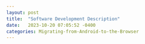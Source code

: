 ```yaml
---
layout: post
title:  "Software Development Description"
date:   2023-10-20 07:05:52 -0400
categories: Migrating-from-Android-to-the-Browser
---
```

<html>

<head>
    <meta content="text/html; charset=UTF-8" http-equiv="content-type">
    <style type="text/css">
        ol.lst-kix_ghkb56u1vlau-4 {
            list-style-type: none
        }

        ol.lst-kix_ghkb56u1vlau-5 {
            list-style-type: none
        }

        ol.lst-kix_ghkb56u1vlau-6 {
            list-style-type: none
        }

        ol.lst-kix_ghkb56u1vlau-7 {
            list-style-type: none
        }

        ol.lst-kix_ghkb56u1vlau-0 {
            list-style-type: none
        }

        ol.lst-kix_ghkb56u1vlau-0.start {
            counter-reset: lst-ctn-kix_ghkb56u1vlau-0 0
        }

        ol.lst-kix_8do6de2q8u72-2.start {
            counter-reset: lst-ctn-kix_8do6de2q8u72-2 0
        }

        ol.lst-kix_ghkb56u1vlau-1 {
            list-style-type: none
        }

        ol.lst-kix_ghkb56u1vlau-2 {
            list-style-type: none
        }

        ol.lst-kix_ghkb56u1vlau-3 {
            list-style-type: none
        }

        ol.lst-kix_rgc1p9b91zda-1.start {
            counter-reset: lst-ctn-kix_rgc1p9b91zda-1 0
        }

        ol.lst-kix_c4hrvbq9y393-5.start {
            counter-reset: lst-ctn-kix_c4hrvbq9y393-5 0
        }

        ol.lst-kix_vpykgtnd3xx3-8.start {
            counter-reset: lst-ctn-kix_vpykgtnd3xx3-8 0
        }

        .lst-kix_ghkb56u1vlau-7>li {
            counter-increment: lst-ctn-kix_ghkb56u1vlau-7
        }

        .lst-kix_416vc7fm1uyn-3>li {
            counter-increment: lst-ctn-kix_416vc7fm1uyn-3
        }

        ol.lst-kix_rgc1p9b91zda-7.start {
            counter-reset: lst-ctn-kix_rgc1p9b91zda-7 0
        }

        .lst-kix_rgc1p9b91zda-3>li {
            counter-increment: lst-ctn-kix_rgc1p9b91zda-3
        }

        ol.lst-kix_416vc7fm1uyn-7.start {
            counter-reset: lst-ctn-kix_416vc7fm1uyn-7 0
        }

        ol.lst-kix_8do6de2q8u72-6 {
            list-style-type: none
        }

        ol.lst-kix_8do6de2q8u72-7 {
            list-style-type: none
        }

        ol.lst-kix_8do6de2q8u72-4 {
            list-style-type: none
        }

        ol.lst-kix_8do6de2q8u72-5 {
            list-style-type: none
        }

        ol.lst-kix_8do6de2q8u72-8 {
            list-style-type: none
        }

        .lst-kix_c4hrvbq9y393-8>li {
            counter-increment: lst-ctn-kix_c4hrvbq9y393-8
        }

        ol.lst-kix_8do6de2q8u72-2 {
            list-style-type: none
        }

        ol.lst-kix_8do6de2q8u72-3 {
            list-style-type: none
        }

        ol.lst-kix_8do6de2q8u72-0 {
            list-style-type: none
        }

        ol.lst-kix_8do6de2q8u72-1 {
            list-style-type: none
        }

        ol.lst-kix_ghkb56u1vlau-6.start {
            counter-reset: lst-ctn-kix_ghkb56u1vlau-6 0
        }

        ol.lst-kix_416vc7fm1uyn-8.start {
            counter-reset: lst-ctn-kix_416vc7fm1uyn-8 0
        }

        ol.lst-kix_8do6de2q8u72-7.start {
            counter-reset: lst-ctn-kix_8do6de2q8u72-7 0
        }

        .lst-kix_vpykgtnd3xx3-7>li {
            counter-increment: lst-ctn-kix_vpykgtnd3xx3-7
        }

        .lst-kix_416vc7fm1uyn-7>li {
            counter-increment: lst-ctn-kix_416vc7fm1uyn-7
        }

        .lst-kix_c4hrvbq9y393-7>li:before {
            content: "" counter(lst-ctn-kix_c4hrvbq9y393-7, lower-latin) ". "
        }

        .lst-kix_416vc7fm1uyn-1>li {
            counter-increment: lst-ctn-kix_416vc7fm1uyn-1
        }

        .lst-kix_c4hrvbq9y393-8>li:before {
            content: "" counter(lst-ctn-kix_c4hrvbq9y393-8, lower-roman) ". "
        }

        .lst-kix_c4hrvbq9y393-3>li:before {
            content: "" counter(lst-ctn-kix_c4hrvbq9y393-3, decimal) ". "
        }

        .lst-kix_c4hrvbq9y393-1>li:before {
            content: "" counter(lst-ctn-kix_c4hrvbq9y393-1, lower-latin) ". "
        }

        .lst-kix_c4hrvbq9y393-5>li:before {
            content: "" counter(lst-ctn-kix_c4hrvbq9y393-5, lower-roman) ". "
        }

        .lst-kix_c4hrvbq9y393-2>li:before {
            content: "" counter(lst-ctn-kix_c4hrvbq9y393-2, lower-roman) ". "
        }

        .lst-kix_c4hrvbq9y393-6>li:before {
            content: "" counter(lst-ctn-kix_c4hrvbq9y393-6, decimal) ". "
        }

        .lst-kix_8do6de2q8u72-3>li {
            counter-increment: lst-ctn-kix_8do6de2q8u72-3
        }

        ol.lst-kix_rgc1p9b91zda-2.start {
            counter-reset: lst-ctn-kix_rgc1p9b91zda-2 0
        }

        .lst-kix_c4hrvbq9y393-3>li {
            counter-increment: lst-ctn-kix_c4hrvbq9y393-3
        }

        .lst-kix_c4hrvbq9y393-4>li:before {
            content: "" counter(lst-ctn-kix_c4hrvbq9y393-4, lower-latin) ". "
        }

        ol.lst-kix_416vc7fm1uyn-2.start {
            counter-reset: lst-ctn-kix_416vc7fm1uyn-2 0
        }

        ol.lst-kix_ghkb56u1vlau-1.start {
            counter-reset: lst-ctn-kix_ghkb56u1vlau-1 0
        }

        ol.lst-kix_c4hrvbq9y393-4.start {
            counter-reset: lst-ctn-kix_c4hrvbq9y393-4 0
        }

        .lst-kix_ghkb56u1vlau-5>li {
            counter-increment: lst-ctn-kix_ghkb56u1vlau-5
        }

        .lst-kix_c4hrvbq9y393-0>li:before {
            content: "" counter(lst-ctn-kix_c4hrvbq9y393-0, decimal) ". "
        }

        ol.lst-kix_rgc1p9b91zda-8.start {
            counter-reset: lst-ctn-kix_rgc1p9b91zda-8 0
        }

        .lst-kix_rgc1p9b91zda-5>li {
            counter-increment: lst-ctn-kix_rgc1p9b91zda-5
        }

        ol.lst-kix_ghkb56u1vlau-8 {
            list-style-type: none
        }

        .lst-kix_vpykgtnd3xx3-2>li:before {
            content: "" counter(lst-ctn-kix_vpykgtnd3xx3-2, lower-roman) ". "
        }

        .lst-kix_vpykgtnd3xx3-4>li:before {
            content: "" counter(lst-ctn-kix_vpykgtnd3xx3-4, lower-latin) ". "
        }

        .lst-kix_vpykgtnd3xx3-4>li {
            counter-increment: lst-ctn-kix_vpykgtnd3xx3-4
        }

        .lst-kix_vpykgtnd3xx3-8>li:before {
            content: "" counter(lst-ctn-kix_vpykgtnd3xx3-8, lower-roman) ". "
        }

        .lst-kix_vpykgtnd3xx3-3>li {
            counter-increment: lst-ctn-kix_vpykgtnd3xx3-3
        }

        .lst-kix_vpykgtnd3xx3-6>li:before {
            content: "" counter(lst-ctn-kix_vpykgtnd3xx3-6, decimal) ". "
        }

        .lst-kix_c4hrvbq9y393-6>li {
            counter-increment: lst-ctn-kix_c4hrvbq9y393-6
        }

        ol.lst-kix_rgc1p9b91zda-0.start {
            counter-reset: lst-ctn-kix_rgc1p9b91zda-0 3
        }

        .lst-kix_416vc7fm1uyn-6>li:before {
            content: "" counter(lst-ctn-kix_416vc7fm1uyn-6, decimal) ". "
        }

        .lst-kix_8do6de2q8u72-7>li:before {
            content: "" counter(lst-ctn-kix_8do6de2q8u72-7, lower-latin) ". "
        }

        ol.lst-kix_rgc1p9b91zda-8 {
            list-style-type: none
        }

        ol.lst-kix_rgc1p9b91zda-7 {
            list-style-type: none
        }

        ol.lst-kix_rgc1p9b91zda-6 {
            list-style-type: none
        }

        .lst-kix_416vc7fm1uyn-4>li:before {
            content: "" counter(lst-ctn-kix_416vc7fm1uyn-4, lower-latin) ". "
        }

        .lst-kix_416vc7fm1uyn-8>li:before {
            content: "" counter(lst-ctn-kix_416vc7fm1uyn-8, lower-roman) ". "
        }

        ol.lst-kix_rgc1p9b91zda-1 {
            list-style-type: none
        }

        ol.lst-kix_c4hrvbq9y393-6.start {
            counter-reset: lst-ctn-kix_c4hrvbq9y393-6 0
        }

        ol.lst-kix_rgc1p9b91zda-0 {
            list-style-type: none
        }

        ol.lst-kix_vpykgtnd3xx3-7.start {
            counter-reset: lst-ctn-kix_vpykgtnd3xx3-7 0
        }

        ol.lst-kix_rgc1p9b91zda-5 {
            list-style-type: none
        }

        ol.lst-kix_rgc1p9b91zda-4 {
            list-style-type: none
        }

        ol.lst-kix_rgc1p9b91zda-3 {
            list-style-type: none
        }

        ol.lst-kix_rgc1p9b91zda-2 {
            list-style-type: none
        }

        .lst-kix_8do6de2q8u72-5>li {
            counter-increment: lst-ctn-kix_8do6de2q8u72-5
        }

        .lst-kix_vpykgtnd3xx3-2>li {
            counter-increment: lst-ctn-kix_vpykgtnd3xx3-2
        }

        .lst-kix_ghkb56u1vlau-3>li {
            counter-increment: lst-ctn-kix_ghkb56u1vlau-3
        }

        ol.lst-kix_416vc7fm1uyn-1.start {
            counter-reset: lst-ctn-kix_416vc7fm1uyn-1 0
        }

        ol.lst-kix_c4hrvbq9y393-3 {
            list-style-type: none
        }

        ol.lst-kix_c4hrvbq9y393-2 {
            list-style-type: none
        }

        ol.lst-kix_c4hrvbq9y393-1 {
            list-style-type: none
        }

        ol.lst-kix_c4hrvbq9y393-0 {
            list-style-type: none
        }

        .lst-kix_c4hrvbq9y393-7>li {
            counter-increment: lst-ctn-kix_c4hrvbq9y393-7
        }

        .lst-kix_416vc7fm1uyn-0>li:before {
            content: "" counter(lst-ctn-kix_416vc7fm1uyn-0, decimal) ". "
        }

        .lst-kix_ghkb56u1vlau-4>li {
            counter-increment: lst-ctn-kix_ghkb56u1vlau-4
        }

        .lst-kix_ghkb56u1vlau-7>li:before {
            content: "" counter(lst-ctn-kix_ghkb56u1vlau-7, lower-latin) ". "
        }

        .lst-kix_416vc7fm1uyn-2>li:before {
            content: "" counter(lst-ctn-kix_416vc7fm1uyn-2, lower-roman) ". "
        }

        ol.lst-kix_vpykgtnd3xx3-8 {
            list-style-type: none
        }

        ol.lst-kix_8do6de2q8u72-8.start {
            counter-reset: lst-ctn-kix_8do6de2q8u72-8 0
        }

        ol.lst-kix_416vc7fm1uyn-0.start {
            counter-reset: lst-ctn-kix_416vc7fm1uyn-0 1
        }

        .lst-kix_c4hrvbq9y393-1>li {
            counter-increment: lst-ctn-kix_c4hrvbq9y393-1
        }

        ol.lst-kix_c4hrvbq9y393-7.start {
            counter-reset: lst-ctn-kix_c4hrvbq9y393-7 0
        }

        ol.lst-kix_vpykgtnd3xx3-2 {
            list-style-type: none
        }

        .lst-kix_416vc7fm1uyn-2>li {
            counter-increment: lst-ctn-kix_416vc7fm1uyn-2
        }

        ol.lst-kix_c4hrvbq9y393-7 {
            list-style-type: none
        }

        ol.lst-kix_vpykgtnd3xx3-3 {
            list-style-type: none
        }

        ol.lst-kix_c4hrvbq9y393-6 {
            list-style-type: none
        }

        ol.lst-kix_vpykgtnd3xx3-0 {
            list-style-type: none
        }

        ol.lst-kix_c4hrvbq9y393-5 {
            list-style-type: none
        }

        ol.lst-kix_vpykgtnd3xx3-1 {
            list-style-type: none
        }

        .lst-kix_416vc7fm1uyn-8>li {
            counter-increment: lst-ctn-kix_416vc7fm1uyn-8
        }

        .lst-kix_8do6de2q8u72-4>li {
            counter-increment: lst-ctn-kix_8do6de2q8u72-4
        }

        ol.lst-kix_c4hrvbq9y393-4 {
            list-style-type: none
        }

        ol.lst-kix_vpykgtnd3xx3-6 {
            list-style-type: none
        }

        ol.lst-kix_vpykgtnd3xx3-7 {
            list-style-type: none
        }

        ol.lst-kix_vpykgtnd3xx3-4 {
            list-style-type: none
        }

        ol.lst-kix_vpykgtnd3xx3-5 {
            list-style-type: none
        }

        ol.lst-kix_c4hrvbq9y393-8 {
            list-style-type: none
        }

        .lst-kix_416vc7fm1uyn-4>li {
            counter-increment: lst-ctn-kix_416vc7fm1uyn-4
        }

        ol.lst-kix_8do6de2q8u72-5.start {
            counter-reset: lst-ctn-kix_8do6de2q8u72-5 0
        }

        .lst-kix_rgc1p9b91zda-6>li:before {
            content: "" counter(lst-ctn-kix_rgc1p9b91zda-6, decimal) ". "
        }

        .lst-kix_8do6de2q8u72-0>li {
            counter-increment: lst-ctn-kix_8do6de2q8u72-0
        }

        .lst-kix_rgc1p9b91zda-4>li {
            counter-increment: lst-ctn-kix_rgc1p9b91zda-4
        }

        ol.lst-kix_c4hrvbq9y393-8.start {
            counter-reset: lst-ctn-kix_c4hrvbq9y393-8 0
        }

        .lst-kix_rgc1p9b91zda-5>li:before {
            content: "" counter(lst-ctn-kix_rgc1p9b91zda-5, lower-roman) ". "
        }

        ol.lst-kix_rgc1p9b91zda-4.start {
            counter-reset: lst-ctn-kix_rgc1p9b91zda-4 0
        }

        .lst-kix_rgc1p9b91zda-4>li:before {
            content: "" counter(lst-ctn-kix_rgc1p9b91zda-4, lower-latin) ". "
        }

        .lst-kix_c4hrvbq9y393-0>li {
            counter-increment: lst-ctn-kix_c4hrvbq9y393-0
        }

        .lst-kix_rgc1p9b91zda-1>li:before {
            content: "" counter(lst-ctn-kix_rgc1p9b91zda-1, lower-latin) ". "
        }

        .lst-kix_rgc1p9b91zda-3>li:before {
            content: "" counter(lst-ctn-kix_rgc1p9b91zda-3, decimal) ". "
        }

        ol.lst-kix_vpykgtnd3xx3-0.start {
            counter-reset: lst-ctn-kix_vpykgtnd3xx3-0 2
        }

        .lst-kix_rgc1p9b91zda-2>li:before {
            content: "" counter(lst-ctn-kix_rgc1p9b91zda-2, lower-roman) ". "
        }

        .lst-kix_ghkb56u1vlau-0>li:before {
            content: "" counter(lst-ctn-kix_ghkb56u1vlau-0, decimal) ". "
        }

        .lst-kix_ghkb56u1vlau-2>li:before {
            content: "" counter(lst-ctn-kix_ghkb56u1vlau-2, lower-roman) ". "
        }

        .lst-kix_ghkb56u1vlau-3>li:before {
            content: "" counter(lst-ctn-kix_ghkb56u1vlau-3, decimal) ". "
        }

        .lst-kix_8do6de2q8u72-2>li {
            counter-increment: lst-ctn-kix_8do6de2q8u72-2
        }

        .lst-kix_ghkb56u1vlau-4>li:before {
            content: "" counter(lst-ctn-kix_ghkb56u1vlau-4, lower-latin) ". "
        }

        .lst-kix_ghkb56u1vlau-6>li:before {
            content: "" counter(lst-ctn-kix_ghkb56u1vlau-6, decimal) ". "
        }

        ol.lst-kix_416vc7fm1uyn-4.start {
            counter-reset: lst-ctn-kix_416vc7fm1uyn-4 0
        }

        .lst-kix_rgc1p9b91zda-6>li {
            counter-increment: lst-ctn-kix_rgc1p9b91zda-6
        }

        .lst-kix_ghkb56u1vlau-5>li:before {
            content: "" counter(lst-ctn-kix_ghkb56u1vlau-5, lower-roman) ". "
        }

        .lst-kix_rgc1p9b91zda-7>li:before {
            content: "" counter(lst-ctn-kix_rgc1p9b91zda-7, lower-latin) ". "
        }

        ol.lst-kix_ghkb56u1vlau-3.start {
            counter-reset: lst-ctn-kix_ghkb56u1vlau-3 0
        }

        .lst-kix_rgc1p9b91zda-8>li:before {
            content: "" counter(lst-ctn-kix_rgc1p9b91zda-8, lower-roman) ". "
        }

        ol.lst-kix_c4hrvbq9y393-2.start {
            counter-reset: lst-ctn-kix_c4hrvbq9y393-2 0
        }

        .lst-kix_ghkb56u1vlau-6>li {
            counter-increment: lst-ctn-kix_ghkb56u1vlau-6
        }

        .lst-kix_vpykgtnd3xx3-8>li {
            counter-increment: lst-ctn-kix_vpykgtnd3xx3-8
        }

        .lst-kix_ghkb56u1vlau-1>li:before {
            content: "" counter(lst-ctn-kix_ghkb56u1vlau-1, lower-latin) ". "
        }

        .lst-kix_vpykgtnd3xx3-1>li {
            counter-increment: lst-ctn-kix_vpykgtnd3xx3-1
        }

        ol.lst-kix_416vc7fm1uyn-1 {
            list-style-type: none
        }

        ol.lst-kix_416vc7fm1uyn-0 {
            list-style-type: none
        }

        ol.lst-kix_8do6de2q8u72-0.start {
            counter-reset: lst-ctn-kix_8do6de2q8u72-0 5
        }

        ol.lst-kix_vpykgtnd3xx3-6.start {
            counter-reset: lst-ctn-kix_vpykgtnd3xx3-6 0
        }

        ol.lst-kix_416vc7fm1uyn-5 {
            list-style-type: none
        }

        ol.lst-kix_416vc7fm1uyn-4 {
            list-style-type: none
        }

        .lst-kix_c4hrvbq9y393-2>li {
            counter-increment: lst-ctn-kix_c4hrvbq9y393-2
        }

        ol.lst-kix_416vc7fm1uyn-3 {
            list-style-type: none
        }

        ol.lst-kix_416vc7fm1uyn-2 {
            list-style-type: none
        }

        .lst-kix_416vc7fm1uyn-6>li {
            counter-increment: lst-ctn-kix_416vc7fm1uyn-6
        }

        ol.lst-kix_416vc7fm1uyn-8 {
            list-style-type: none
        }

        ol.lst-kix_416vc7fm1uyn-7 {
            list-style-type: none
        }

        ol.lst-kix_416vc7fm1uyn-6 {
            list-style-type: none
        }

        ol.lst-kix_c4hrvbq9y393-3.start {
            counter-reset: lst-ctn-kix_c4hrvbq9y393-3 0
        }

        ol.lst-kix_ghkb56u1vlau-2.start {
            counter-reset: lst-ctn-kix_ghkb56u1vlau-2 0
        }

        .lst-kix_416vc7fm1uyn-0>li {
            counter-increment: lst-ctn-kix_416vc7fm1uyn-0
        }

        .lst-kix_8do6de2q8u72-5>li:before {
            content: "" counter(lst-ctn-kix_8do6de2q8u72-5, lower-roman) ". "
        }

        .lst-kix_8do6de2q8u72-6>li:before {
            content: "" counter(lst-ctn-kix_8do6de2q8u72-6, decimal) ". "
        }

        .lst-kix_ghkb56u1vlau-2>li {
            counter-increment: lst-ctn-kix_ghkb56u1vlau-2
        }

        ol.lst-kix_vpykgtnd3xx3-5.start {
            counter-reset: lst-ctn-kix_vpykgtnd3xx3-5 0
        }

        .lst-kix_ghkb56u1vlau-8>li {
            counter-increment: lst-ctn-kix_ghkb56u1vlau-8
        }

        .lst-kix_8do6de2q8u72-4>li:before {
            content: "" counter(lst-ctn-kix_8do6de2q8u72-4, lower-latin) ". "
        }

        ol.lst-kix_8do6de2q8u72-6.start {
            counter-reset: lst-ctn-kix_8do6de2q8u72-6 0
        }

        .lst-kix_8do6de2q8u72-3>li:before {
            content: "" counter(lst-ctn-kix_8do6de2q8u72-3, decimal) ". "
        }

        .lst-kix_8do6de2q8u72-1>li:before {
            content: "" counter(lst-ctn-kix_8do6de2q8u72-1, lower-latin) ". "
        }

        .lst-kix_8do6de2q8u72-2>li:before {
            content: "" counter(lst-ctn-kix_8do6de2q8u72-2, lower-roman) ". "
        }

        ol.lst-kix_ghkb56u1vlau-8.start {
            counter-reset: lst-ctn-kix_ghkb56u1vlau-8 0
        }

        .lst-kix_8do6de2q8u72-0>li:before {
            content: "" counter(lst-ctn-kix_8do6de2q8u72-0, decimal) ". "
        }

        .lst-kix_rgc1p9b91zda-8>li {
            counter-increment: lst-ctn-kix_rgc1p9b91zda-8
        }

        .lst-kix_rgc1p9b91zda-2>li {
            counter-increment: lst-ctn-kix_rgc1p9b91zda-2
        }

        .lst-kix_vpykgtnd3xx3-0>li:before {
            content: "" counter(lst-ctn-kix_vpykgtnd3xx3-0, decimal) ". "
        }

        .lst-kix_vpykgtnd3xx3-1>li:before {
            content: "" counter(lst-ctn-kix_vpykgtnd3xx3-1, lower-latin) ". "
        }

        ol.lst-kix_ghkb56u1vlau-7.start {
            counter-reset: lst-ctn-kix_ghkb56u1vlau-7 0
        }

        ol.lst-kix_416vc7fm1uyn-3.start {
            counter-reset: lst-ctn-kix_416vc7fm1uyn-3 0
        }

        .lst-kix_c4hrvbq9y393-5>li {
            counter-increment: lst-ctn-kix_c4hrvbq9y393-5
        }

        .lst-kix_vpykgtnd3xx3-3>li:before {
            content: "" counter(lst-ctn-kix_vpykgtnd3xx3-3, decimal) ". "
        }

        .lst-kix_vpykgtnd3xx3-5>li:before {
            content: "" counter(lst-ctn-kix_vpykgtnd3xx3-5, lower-roman) ". "
        }

        .lst-kix_ghkb56u1vlau-0>li {
            counter-increment: lst-ctn-kix_ghkb56u1vlau-0
        }

        .lst-kix_vpykgtnd3xx3-7>li:before {
            content: "" counter(lst-ctn-kix_vpykgtnd3xx3-7, lower-latin) ". "
        }

        .lst-kix_8do6de2q8u72-6>li {
            counter-increment: lst-ctn-kix_8do6de2q8u72-6
        }

        .lst-kix_rgc1p9b91zda-0>li {
            counter-increment: lst-ctn-kix_rgc1p9b91zda-0
        }

        .lst-kix_ghkb56u1vlau-1>li {
            counter-increment: lst-ctn-kix_ghkb56u1vlau-1
        }

        ol.lst-kix_8do6de2q8u72-1.start {
            counter-reset: lst-ctn-kix_8do6de2q8u72-1 0
        }

        .lst-kix_416vc7fm1uyn-5>li:before {
            content: "" counter(lst-ctn-kix_416vc7fm1uyn-5, lower-roman) ". "
        }

        .lst-kix_416vc7fm1uyn-7>li:before {
            content: "" counter(lst-ctn-kix_416vc7fm1uyn-7, lower-latin) ". "
        }

        .lst-kix_8do6de2q8u72-8>li {
            counter-increment: lst-ctn-kix_8do6de2q8u72-8
        }

        .lst-kix_8do6de2q8u72-8>li:before {
            content: "" counter(lst-ctn-kix_8do6de2q8u72-8, lower-roman) ". "
        }

        ol.lst-kix_rgc1p9b91zda-3.start {
            counter-reset: lst-ctn-kix_rgc1p9b91zda-3 0
        }

        ol.lst-kix_vpykgtnd3xx3-1.start {
            counter-reset: lst-ctn-kix_vpykgtnd3xx3-1 0
        }

        ol.lst-kix_8do6de2q8u72-4.start {
            counter-reset: lst-ctn-kix_8do6de2q8u72-4 0
        }

        .lst-kix_vpykgtnd3xx3-5>li {
            counter-increment: lst-ctn-kix_vpykgtnd3xx3-5
        }

        ol.lst-kix_vpykgtnd3xx3-4.start {
            counter-reset: lst-ctn-kix_vpykgtnd3xx3-4 0
        }

        ol.lst-kix_rgc1p9b91zda-6.start {
            counter-reset: lst-ctn-kix_rgc1p9b91zda-6 0
        }

        ol.lst-kix_c4hrvbq9y393-0.start {
            counter-reset: lst-ctn-kix_c4hrvbq9y393-0 4
        }

        ol.lst-kix_vpykgtnd3xx3-2.start {
            counter-reset: lst-ctn-kix_vpykgtnd3xx3-2 0
        }

        .lst-kix_rgc1p9b91zda-1>li {
            counter-increment: lst-ctn-kix_rgc1p9b91zda-1
        }

        .lst-kix_ghkb56u1vlau-8>li:before {
            content: "" counter(lst-ctn-kix_ghkb56u1vlau-8, lower-roman) ". "
        }

        .lst-kix_rgc1p9b91zda-7>li {
            counter-increment: lst-ctn-kix_rgc1p9b91zda-7
        }

        .lst-kix_vpykgtnd3xx3-6>li {
            counter-increment: lst-ctn-kix_vpykgtnd3xx3-6
        }

        ol.lst-kix_ghkb56u1vlau-5.start {
            counter-reset: lst-ctn-kix_ghkb56u1vlau-5 0
        }

        ol.lst-kix_416vc7fm1uyn-5.start {
            counter-reset: lst-ctn-kix_416vc7fm1uyn-5 0
        }

        .lst-kix_416vc7fm1uyn-1>li:before {
            content: "" counter(lst-ctn-kix_416vc7fm1uyn-1, lower-latin) ". "
        }

        .lst-kix_416vc7fm1uyn-3>li:before {
            content: "" counter(lst-ctn-kix_416vc7fm1uyn-3, decimal) ". "
        }

        ol.lst-kix_8do6de2q8u72-3.start {
            counter-reset: lst-ctn-kix_8do6de2q8u72-3 0
        }

        .lst-kix_vpykgtnd3xx3-0>li {
            counter-increment: lst-ctn-kix_vpykgtnd3xx3-0
        }

        .lst-kix_rgc1p9b91zda-0>li:before {
            content: "" counter(lst-ctn-kix_rgc1p9b91zda-0, decimal) ". "
        }

        ol.lst-kix_vpykgtnd3xx3-3.start {
            counter-reset: lst-ctn-kix_vpykgtnd3xx3-3 0
        }

        li.li-bullet-0:before {
            margin-left: -18pt;
            white-space: nowrap;
            display: inline-block;
            min-width: 18pt
        }

        ol.lst-kix_rgc1p9b91zda-5.start {
            counter-reset: lst-ctn-kix_rgc1p9b91zda-5 0
        }

        ol.lst-kix_c4hrvbq9y393-1.start {
            counter-reset: lst-ctn-kix_c4hrvbq9y393-1 0
        }

        .lst-kix_c4hrvbq9y393-4>li {
            counter-increment: lst-ctn-kix_c4hrvbq9y393-4
        }

        ol.lst-kix_ghkb56u1vlau-4.start {
            counter-reset: lst-ctn-kix_ghkb56u1vlau-4 0
        }

        .lst-kix_8do6de2q8u72-7>li {
            counter-increment: lst-ctn-kix_8do6de2q8u72-7
        }

        .lst-kix_416vc7fm1uyn-5>li {
            counter-increment: lst-ctn-kix_416vc7fm1uyn-5
        }

        ol.lst-kix_416vc7fm1uyn-6.start {
            counter-reset: lst-ctn-kix_416vc7fm1uyn-6 0
        }

        .lst-kix_8do6de2q8u72-1>li {
            counter-increment: lst-ctn-kix_8do6de2q8u72-1
        }

        ol {
            margin: 0;
            padding: 0
        }

        table td,
        table th {
            padding: 0
        }

        .c3 {
            border-right-style: solid;
            padding-top: 0pt;
            border-top-width: 0pt;
            border-right-width: 0pt;
            padding-left: 0pt;
            padding-bottom: 0pt;
            line-height: 1.15;
            border-left-width: 0pt;
            border-top-style: solid;
            background-color: #ffffff;
            border-left-style: solid;
            border-bottom-width: 0pt;
            border-bottom-style: solid;
            orphans: 2;
            widows: 2;
            text-align: left;
            padding-right: 0pt
        }

        .c4 {
            border-right-style: solid;
            padding-top: 0pt;
            border-top-width: 0pt;
            border-right-width: 0pt;
            padding-left: 0pt;
            padding-bottom: 0pt;
            line-height: 1.15;
            border-left-width: 0pt;
            border-top-style: solid;
            margin-left: -4pt;
            border-left-style: solid;
            border-bottom-width: 0pt;
            border-bottom-style: solid;
            orphans: 2;
            widows: 2;
            text-align: left;
            padding-right: 0pt
        }

        .c27 {
            border-right-style: solid;
            padding-top: 0pt;
            border-top-width: 0pt;
            border-right-width: 0pt;
            padding-left: 0pt;
            padding-bottom: 0pt;
            line-height: 1.15;
            border-left-width: 0pt;
            border-top-style: solid;
            margin-left: -4pt;
            border-left-style: solid;
            border-bottom-width: 0pt;
            border-bottom-style: solid;
            orphans: 2;
            widows: 2;
            text-align: center;
            padding-right: 0pt
        }

        .c24 {
            border-right-style: solid;
            padding-top: 0pt;
            border-top-width: 0pt;
            border-right-width: 0pt;
            padding-left: 0pt;
            padding-bottom: 0pt;
            line-height: 1.15;
            border-left-width: 0pt;
            border-top-style: solid;
            background-color: #ffffff;
            border-left-style: solid;
            border-bottom-width: 0pt;
            border-bottom-style: solid;
            orphans: 2;
            widows: 2;
            text-align: center;
            padding-right: 0pt
        }

        .c13 {
            border-right-style: solid;
            padding-top: 0pt;
            border-top-width: 0pt;
            border-right-width: 0pt;
            padding-left: 0pt;
            padding-bottom: 0pt;
            line-height: 1.15;
            border-top-style: solid;
            margin-left: 54pt;
            border-bottom-width: 0pt;
            border-bottom-style: solid;
            orphans: 2;
            widows: 2;
            text-align: left;
            padding-right: 0pt
        }

        .c7 {
            border-right-style: solid;
            padding: 5pt 5pt 5pt 5pt;
            border-bottom-color: #000000;
            border-top-width: 1pt;
            border-right-width: 1pt;
            border-left-color: #000000;
            vertical-align: top;
            border-right-color: #000000;
            border-left-width: 1pt;
            border-top-style: solid;
            border-left-style: solid;
            border-bottom-width: 1pt;
            width: 94.6pt;
            border-top-color: #000000;
            border-bottom-style: solid
        }

        .c1 {
            border-right-style: solid;
            border-bottom-color: #000000;
            border-top-width: 1pt;
            border-right-width: 1pt;
            border-left-color: #000000;
            vertical-align: top;
            border-right-color: #000000;
            border-left-width: 1pt;
            border-top-style: solid;
            border-left-style: solid;
            border-bottom-width: 1pt;
            width: 392pt;
            border-top-color: #000000;
            border-bottom-style: solid
        }

        .c23 {
            border-right-style: solid;
            border-bottom-color: #000000;
            border-top-width: 1pt;
            border-right-width: 1pt;
            border-left-color: #000000;
            vertical-align: top;
            border-right-color: #000000;
            border-left-width: 1pt;
            border-top-style: solid;
            border-left-style: solid;
            border-bottom-width: 1pt;
            width: 94.6pt;
            border-top-color: #000000;
            border-bottom-style: solid
        }

        .c15 {
            border-right-style: solid;
            border-bottom-color: #000000;
            border-top-width: 1pt;
            border-right-width: 1pt;
            border-left-color: #000000;
            vertical-align: top;
            border-right-color: #000000;
            border-left-width: 1pt;
            border-top-style: solid;
            border-left-style: solid;
            border-bottom-width: 1pt;
            width: 49.4pt;
            border-top-color: #000000;
            border-bottom-style: solid
        }

        .c21 {
            border-right-style: solid;
            border-bottom-color: #000000;
            border-top-width: 1pt;
            border-right-width: 1pt;
            border-left-color: #000000;
            vertical-align: top;
            border-right-color: #000000;
            border-left-width: 1pt;
            border-top-style: solid;
            border-left-style: solid;
            border-bottom-width: 1pt;
            width: 77.1pt;
            border-top-color: #000000;
            border-bottom-style: solid
        }

        .c30 {
            border-right-style: solid;
            border-bottom-color: #000000;
            border-top-width: 1pt;
            border-right-width: 1pt;
            border-left-color: #000000;
            vertical-align: top;
            border-right-color: #000000;
            border-left-width: 1pt;
            border-top-style: solid;
            border-left-style: solid;
            border-bottom-width: 1pt;
            width: 86.1pt;
            border-top-color: #000000;
            border-bottom-style: solid
        }

        .c11 {
            border-right-style: solid;
            border-bottom-color: #000000;
            border-top-width: 1pt;
            border-right-width: 1pt;
            border-left-color: #000000;
            vertical-align: top;
            border-right-color: #000000;
            border-left-width: 1pt;
            border-top-style: solid;
            border-left-style: solid;
            border-bottom-width: 1pt;
            width: 76pt;
            border-top-color: #000000;
            border-bottom-style: solid
        }

        .c8 {
            border-right-style: solid;
            border-bottom-color: #000000;
            border-top-width: 1pt;
            border-right-width: 1pt;
            border-left-color: #000000;
            vertical-align: top;
            border-right-color: #000000;
            border-left-width: 1pt;
            border-top-style: solid;
            border-left-style: solid;
            border-bottom-width: 1pt;
            width: 103.6pt;
            border-top-color: #000000;
            border-bottom-style: solid
        }

        .c22 {
            border-right-style: solid;
            border-bottom-color: #000000;
            border-top-width: 1pt;
            border-right-width: 1pt;
            border-left-color: #000000;
            vertical-align: top;
            border-right-color: #000000;
            border-left-width: 1pt;
            border-top-style: solid;
            border-left-style: solid;
            border-bottom-width: 1pt;
            width: 255.3pt;
            border-top-color: #000000;
            border-bottom-style: solid
        }

        .c36 {
            border-right-style: solid;
            border-bottom-color: #000000;
            border-top-width: 1pt;
            border-right-width: 1pt;
            border-left-color: #000000;
            vertical-align: top;
            border-right-color: #000000;
            border-left-width: 1pt;
            border-top-style: solid;
            border-left-style: solid;
            border-bottom-width: 1pt;
            width: 99.1pt;
            border-top-color: #000000;
            border-bottom-style: solid
        }

        .c12 {
            margin-left: -4pt;
            padding-top: 2pt;
            padding-bottom: 2pt;
            line-height: 1.15;
            orphans: 2;
            widows: 2;
            text-align: left;
            height: 11pt
        }

        .c19 {
            padding-top: 0pt;
            padding-bottom: 0pt;
            line-height: 1.15;
            orphans: 2;
            widows: 2;
            text-align: left;
            height: 11pt
        }

        .c33 {
            color: #000000;
            font-weight: 400;
            text-decoration: none;
            vertical-align: baseline;
            font-size: 11pt;
            font-family: "Times New Roman";
            font-style: normal
        }

        .c0 {
            color: #000000;
            font-weight: 400;
            text-decoration: none;
            vertical-align: baseline;
            font-size: 11pt;
            font-family: "Arial";
            font-style: normal
        }

        .c34 {
            color: #2f5496;
            font-weight: 400;
            text-decoration: none;
            vertical-align: baseline;
            font-size: 11pt;
            font-family: "Arial";
            font-style: normal
        }

        .c20 {
            color: #000000;
            text-decoration: none;
            vertical-align: baseline;
            font-size: 11pt;
            font-family: "Arial";
            font-style: normal
        }

        .c2 {
            text-decoration-skip-ink: none;
            -webkit-text-decoration-skip: none;
            color: #0000ff;
            font-weight: 700;
            text-decoration: underline
        }

        .c25 {
            border-spacing: 0;
            border-collapse: collapse;
            margin-right: auto
        }

        .c17 {
            background-color: #e1e3e6;
            text-decoration-skip-ink: none;
            -webkit-text-decoration-skip: none;
            text-decoration: underline
        }

        .c18 {
            text-decoration-skip-ink: none;
            -webkit-text-decoration-skip: none;
            text-decoration: underline
        }

        .c32 {
            background-color: #ffffff;
            max-width: 468pt;
            padding: 72pt 72pt 72pt 72pt
        }

        .c14 {
            padding: 0;
            margin: 0
        }

        .c29 {
            height: 59.2pt
        }

        .c28 {
            height: 44.2pt
        }

        .c10 {
            height: 73.5pt
        }

        .c6 {
            margin-left: 11pt
        }

        .c9 {
            font-weight: 700
        }

        .c37 {
            height: 15pt
        }

        .c5 {
            font-style: italic
        }

        .c31 {
            padding: 5pt 5pt 5pt 5pt
        }

        .c26 {
            margin-left: 36pt
        }

        .c16 {
            margin-left: 18pt
        }

        .c35 {
            height: 30pt
        }

        .title {
            padding-top: 0pt;
            color: #000000;
            font-size: 26pt;
            padding-bottom: 3pt;
            font-family: "Arial";
            line-height: 1.15;
            page-break-after: avoid;
            orphans: 2;
            widows: 2;
            text-align: left
        }

        .subtitle {
            padding-top: 0pt;
            color: #666666;
            font-size: 15pt;
            padding-bottom: 16pt;
            font-family: "Arial";
            line-height: 1.15;
            page-break-after: avoid;
            orphans: 2;
            widows: 2;
            text-align: left
        }

        li {
            color: #000000;
            font-size: 11pt;
            font-family: "Arial"
        }

        p {
            margin: 0;
            color: #000000;
            font-size: 11pt;
            font-family: "Arial"
        }

        h1 {
            padding-top: 20pt;
            color: #000000;
            font-size: 20pt;
            padding-bottom: 6pt;
            font-family: "Arial";
            line-height: 1.15;
            page-break-after: avoid;
            orphans: 2;
            widows: 2;
            text-align: left
        }

        h2 {
            padding-top: 18pt;
            color: #000000;
            font-size: 16pt;
            padding-bottom: 6pt;
            font-family: "Arial";
            line-height: 1.15;
            page-break-after: avoid;
            orphans: 2;
            widows: 2;
            text-align: left
        }

        h3 {
            padding-top: 16pt;
            color: #434343;
            font-size: 14pt;
            padding-bottom: 4pt;
            font-family: "Arial";
            line-height: 1.15;
            page-break-after: avoid;
            orphans: 2;
            widows: 2;
            text-align: left
        }

        h4 {
            padding-top: 14pt;
            color: #666666;
            font-size: 12pt;
            padding-bottom: 4pt;
            font-family: "Arial";
            line-height: 1.15;
            page-break-after: avoid;
            orphans: 2;
            widows: 2;
            text-align: left
        }

        h5 {
            padding-top: 12pt;
            color: #666666;
            font-size: 11pt;
            padding-bottom: 4pt;
            font-family: "Arial";
            line-height: 1.15;
            page-break-after: avoid;
            orphans: 2;
            widows: 2;
            text-align: left
        }

        h6 {
            padding-top: 12pt;
            color: #666666;
            font-size: 11pt;
            padding-bottom: 4pt;
            font-family: "Arial";
            line-height: 1.15;
            page-break-after: avoid;
            font-style: italic;
            orphans: 2;
            widows: 2;
            text-align: left
        }
    </style>
</head>

<body class="c32 doc-content">
    <p class="c24"><span
            style="overflow: hidden; display: inline-block; margin: 0.00px 0.00px; border: 0.00px solid #000000; transform: rotate(0.00rad) translateZ(0px); -webkit-transform: rotate(0.00rad) translateZ(0px); width: 533.33px; height: 294.67px;"><img
                alt="The Gaming Room logo" src="images/image1.png"
                style="width: 533.33px; height: 294.67px; margin-left: 0.00px; margin-top: 0.00px; transform: rotate(0.00rad) translateZ(0px); -webkit-transform: rotate(0.00rad) translateZ(0px);"
                title=""></span><span class="c0">&nbsp;</span></p>
    <p class="c3"><span class="c0">&nbsp;</span></p>
    <p class="c24"><span class="c0">Draw It or Lose It </span></p>
    <p class="c24"><span class="c9">CS 230 Project Software Design Template</span><span class="c0">&nbsp;</span></p>
    <p class="c24"><span class="c0">Version 1.0 </span></p>
    <p class="c3"><span class="c0">&nbsp;</span></p>
    <p class="c3"><span class="c20 c9">Table of Contents </span></p>
    <p class="c24"><span class="c0">&nbsp;</span></p>
    <p class="c3"><span>&#8203;&#8203;</span><span class="c33">&nbsp;</span></p>
    <p class="c3 c6"><span class="c2">&#8203;</span><span class="c0">&nbsp;</span></p>
    <p class="c3 c6"><span class="c2">&#8203;</span><span class="c0">&nbsp;</span></p>
    <p class="c3 c6"><span class="c2">&#8203;</span><span class="c0">&nbsp;</span></p>
    <p class="c3 c6"><span class="c2">&#8203;</span><span class="c0">&nbsp;</span></p>
    <p class="c3 c6"><span class="c2">&#8203;</span><span class="c0">&nbsp;</span></p>
    <p class="c3 c6"><span class="c2">&#8203;</span><span class="c0">&nbsp;</span></p>
    <p class="c3 c6"><span class="c2">&#8203;</span><span class="c0">&nbsp;</span></p>
    <p class="c3 c6"><span class="c2">&#8203;</span><span class="c0">&nbsp;</span></p>
    <p class="c3 c6"><span class="c2">&#8203;</span><span class="c0">&nbsp;</span></p>
    <p class="c3 c16"><span class="c9 c18">&#8203;</span><span class="c0">&#8203; </span></p>
    <p class="c3"><span class="c0">&nbsp;</span></p>
    <p class="c3"><span class="c17 c9">Document Revision History</span><span class="c20 c9">&nbsp;</span></p>
    <p class="c3"><span class="c0">&nbsp;</span></p><a id="t.bccbb9dd42e9f848cea7d8fce56a6d8304271904"></a><a
        id="t.0"></a>
    <table class="c25">
        <tr class="c37">
            <td class="c15" colspan="1" rowspan="1">
                <p class="c4"><span class="c0">Version </span></p>
            </td>
            <td class="c21" colspan="1" rowspan="1">
                <p class="c4"><span class="c0">Date </span></p>
            </td>
            <td class="c30" colspan="1" rowspan="1">
                <p class="c4"><span class="c0">Author </span></p>
            </td>
            <td class="c22" colspan="1" rowspan="1">
                <p class="c4"><span class="c0">Comments </span></p>
            </td>
        </tr>
        <tr class="c35">
            <td class="c15" colspan="1" rowspan="1">
                <p class="c27"><span class="c0">1.0 </span></p>
            </td>
            <td class="c21" colspan="1" rowspan="1">
                <p class="c4"><span class="c0">09/10/2023 </span></p>
            </td>
            <td class="c30" colspan="1" rowspan="1">
                <p class="c4"><span class="c0">Eduardo Rodrigues </span></p>
            </td>
            <td class="c22" colspan="1" rowspan="1">
                <p class="c4"><span class="c0">Domain Model </span></p>
            </td>
        </tr>
        <tr class="c35">
            <td class="c15" colspan="1" rowspan="1">
                <p class="c27"><span class="c0">2.0 </span></p>
            </td>
            <td class="c21" colspan="1" rowspan="1">
                <p class="c4"><span class="c0">10/15/2023 </span></p>
            </td>
            <td class="c30" colspan="1" rowspan="1">
                <p class="c4"><span class="c0">Eduardo Rodrigues </span></p>
            </td>
            <td class="c22" colspan="1" rowspan="1">
                <p class="c4"><span class="c0">Deployment Recommendations </span></p>
            </td>
        </tr>
    </table>
    <p class="c3"><span class="c0">&nbsp;</span></p>
    <p class="c3"><span class="c9">Instructions </span><span class="c0">&nbsp;</span></p>
    <p class="c3"><span class="c0">Fill in all bracketed information on page one (the cover page), in the Document
            Revision History table, and below each header. Under each header, remove the bracketed prompt and write your
            own paragraph response covering the indicated information.</span></p>
    <p class="c3"><span class="c34">&nbsp;</span></p>
    <p class="c3"><span class="c17 c9">Executive Summary</span><span class="c20 c9">&nbsp;</span></p>
    <p class="c3"><span class="c0">&nbsp;</span></p>
    <p class="c3"><span class="c0">The development team at, &quot;The Gaming Room,&rdquo; request consultation on the
            prototype to be used in the formation of a real-time multiplayer game for their game, titled, &quot;Draw It
            of Loose It&rdquo;. &nbsp;Our goal will be to shorten the time to deployment and give the client a plethora
            of hosting and platform options backed by support they can rely on with Unities Game development platform.
        </span></p>
    <p class="c3"><span class="c0">&nbsp;</span></p>
    <p class="c3"><span class="c18 c9">Requirements</span><span class="c20 c9">&nbsp;</span></p>
    <p class="c3"><span class="c0">&nbsp;</span></p>
    <p class="c3"><span class="c5">The prototype will include a single service that draws from three types of resource
            containers to scale and manage a system of game generation that features a multitude of configurable and
            uniquely identifiable team and player options.</span><span class="c0">&nbsp;</span></p>
    <p class="c3"><span class="c0">&nbsp;</span></p>
    <p class="c3"><span class="c18 c9">Design Constraints</span><span class="c20 c9">&nbsp;</span></p>
    <p class="c3"><span class="c0">&nbsp;</span></p>
    <p class="c3"><span class="c0">The demo code in Java will be translated to the C# that is ubiquitous throughout
            Unity. The platform gives the client access to the various assets, networking, industry specific tools and
            support to get a game up and running for multiple platforms dependent on the client&#39;s choice of hosting
            and/or publishing option(s). &nbsp;</span></p>
    <p class="c3"><span class="c0">&nbsp;</span></p>
    <p class="c3"><span class="c18 c9">System Architecture View</span><span class="c9 c20">&nbsp;</span></p>
    <p class="c3"><span class="c0">&nbsp;</span></p>
    <p class="c3"><span class="c5">Use of Unity will help us flesh out the remaining interfaces of our system, they even
            have completely automated deployment pipelines and services in place depending on the client&rsquo;s
            specifications. Our refactored code can be easily adapted to include new features required by a growing
            system.</span><span class="c0">&nbsp;</span></p>
    <p class="c3"><span class="c0">&nbsp;</span></p>
    <p class="c3"><span class="c9 c17">Domain Model</span><span class="c20 c9">&nbsp;</span></p>
    <p class="c3"><span class="c0">&nbsp;</span></p>
    <p class="c3"><span class="c0">The diagram below shows us our service, GameService , that can be uniquely
            instantiated by the select entry point, by ProgramDriver or SingletonTester. GameService can then be scaled
            with various configurations of Game, Team, and Player entities &ndash; where GameService houses Game
            instances and each subsequent entity houses the next entity over, Player being the lowest denomination of
            the configurables. Having the base class entity here lets us easily enhance the GameService resources to
            meet any sort of requirements that are needed with the addition of new interfaces. </span></p>
    <p class="c3"><span class="c0">&nbsp;</span></p>
    <p class="c3"><span
            style="overflow: hidden; display: inline-block; margin: 0.00px 0.00px; border: 0.00px solid #000000; transform: rotate(0.00rad) translateZ(0px); -webkit-transform: rotate(0.00rad) translateZ(0px); width: 624.00px; height: 314.67px;"><img
                alt="&quot;The Gaming Room UML diagram. The top of the diagram is labeled as com dot gamingroom. Test boxes are placed in two layers. The first layer has three text boxes and the second layer has four of them. In the first layer, the &#39;ProgramDriver&#39; textbox points to &#39;SingletonTester&#39; textbox. The &#39;ProgramDriver&#39; textbox contains the text &#39;asterisk main round brackets.&#39; The &#39;SingletonTester&#39; textbox contains the text &#39;asterisk testSingleton round brackets.&#39; The arrow between these two text boxes are labeled &#39;open two angle brackets uses close two angle brackets&#39;. In the second layer, there are &#39;GameService&#39;, &#39;Game&#39;, &#39;Team&#39;, and &#39;Player&#39; text boxes. The &#39;GameService&#39; textbox has texts arranged in two layers. The first layer contains games colon List open angle bracket Game close angle bracket, nextGamesId colon long, nextPlayer Id colon long, nextTeamId colon long, and service colon GameService. The second layer contains GameService round brackets, getinstance round brackets colon GameService, addGame open parenthesis name colon String close parenthesis colon Game, getGame open parenthesis id colon long close open parenthesis colon Game, getGame open open parenthesis name colon String close open parenthesis colon Game, getGameCount round brackets colon int, getNextPlayerID round brackets colon long, and getNextTeamId round brackets colon long. The &#39;GameService&#39; box is connected with the &#39;Game&#39; textbox with a line labeled &#39;zero dot dt dot asterisk&#39;.  The &#39;Game&#39; textbox also contains text in two layers. The first layers contains the text teams colon List open angle bracket Team close angle bracket. The second layer has Game open round bracket id colon long comma name colon String close parenthesis, addTeam open parenthesis name colon String close parenthesis Team, toString round brackets colon String. The &#39;Game&#39; textbox is connected with the &#39;Team&#39; textbox with a line labeled &#39;zero dot dt dot asterisk&#39;. The &#39;Team&#39; textbox also contains text in two layers. The first layers contains the text players colon List open angle bracket Player close angle bracket. The second layer has Team open parenthesis id colon long comma name colon String close parenthesis, addPlayer open parenthesis name colon String close parenthesis colon Player, and toString round brackets colon String. The &#39;Team&#39; textbox is connected with the &#39;Player&#39; textbox with a line labeled &#39;zero dot dt dot asterisk&#39;. It contains the text Player open parenthesis id colon long comma name colon String close parenthesis and toString round brackets colon String. The &#39;Game&#39;, the &#39;Team, and the &#39;Player&#39; boxes point to the &#39;Entity&#39; textbox in first layer. The &#39;Entity&#39; textbox contains text in two layers. The first layer has the text id colon long and name colon String. The second layer has Entity round brackets, Entity open parenthesis id colon long comma name colon String close parenthesis, getId round brackets colon long, getName round brackets colon String, toString round brackets colon String."
                src="images/image2.jpg"
                style="width: 624.00px; height: 314.67px; margin-left: 0.00px; margin-top: 0.00px; transform: rotate(0.00rad) translateZ(0px); -webkit-transform: rotate(0.00rad) translateZ(0px);"
                title=""></span></p>
    <p class="c3"><span class="c0">&nbsp;</span></p>
    <p class="c3"><span class="c0">&nbsp;</span></p>
    <p class="c3"><span class="c17 c9">Evaluation</span><span class="c20 c9">&nbsp;</span></p>
    <p class="c3"><span class="c0">&nbsp;</span></p>
    <p class="c3"><span class="c0">Using your experience to evaluate the characteristics, advantages, and weaknesses of
            each operating platform (Linux, Mac, and Windows) as well as mobile devices, consider the requirements
            outlined below and articulate your findings for each. As you complete the table, keep in mind your
            client&rsquo;s requirements and look at the situation holistically, as it all must work together.
            &nbsp;</span></p>
    <p class="c3"><span class="c0">&nbsp;</span></p>
    <p class="c3"><span class="c0">In each cell, remove the bracketed prompt and write your own paragraph response
            covering the indicated information. &nbsp;</span></p>
    <p class="c3"><span class="c0">&nbsp;</span></p><a id="t.68e8305b304c158e137901e0e1cdca6b0dcd39c7"></a><a
        id="t.1"></a>
    <table class="c25">
        <tr class="c28">
            <td class="c11" colspan="1" rowspan="1">
                <p class="c4"><span class="c9">Development Requirements</span><span class="c0">&nbsp;</span></p>
            </td>
            <td class="c36" colspan="1" rowspan="1">
                <p class="c4"><span class="c9">Mac</span><span class="c0">&nbsp;</span></p>
            </td>
            <td class="c23" colspan="1" rowspan="1">
                <p class="c4"><span class="c9">Linux</span><span class="c0">&nbsp;</span></p>
            </td>
            <td class="c23" colspan="1" rowspan="1">
                <p class="c4"><span class="c9">Windows</span><span class="c0">&nbsp;</span></p>
            </td>
            <td class="c8" colspan="1" rowspan="1">
                <p class="c4"><span class="c9">Mobile Devices</span><span class="c0">&nbsp;</span></p>
            </td>
        </tr>
        <tr class="c10">
            <td class="c11" colspan="1" rowspan="1">
                <p class="c4"><span class="c9">Server Side</span><span class="c0">&nbsp;</span></p>
            </td>
            <td class="c1" colspan="4" rowspan="1">
                <p class="c4"><span class="c0">Unity offers several multiplatform hosting options. The hardware in play
                        will have a server that needs to be configured to be able to deliver the game to various browser
                        versions. Unity is royalty free, but charges for by the seat for professional projects. Unreal
                        uses a royalties-based compensation and may have pricing for their hosting options that are
                        comparable to those used by Unity. </span></p>
            </td>
        </tr>
        <tr class="c28">
            <td class="c11" colspan="1" rowspan="1">
                <p class="c4"><span class="c9">Client Side</span><span class="c0">&nbsp;</span></p>
            </td>
            <td class="c1" colspan="4" rowspan="1">
                <p class="c4"><span class="c0">Given that the game mechanics lend themselves to using a cursor and
                        keyboard &ndash; developing for the browser is a good option to reach a wider range of users,
                        although unity does offer several multiplatform options. </span></p>
            </td>
        </tr>
        <tr class="c29">
            <td class="c11" colspan="1" rowspan="1">
                <p class="c4"><span class="c9">Development Tools</span><span class="c0">&nbsp;</span></p>
            </td>
            <td class="c1" colspan="4" rowspan="1">
                <p class="c4"><span class="c0">Unity hub is available for Windows, Mac, and Linux. There is also a
                        complete development and hosting pipeline in place with various publishing options. A tool like
                        Maven can be used to orchestrate the entire project management and development pipeline and
                        more. </span></p>
            </td>
        </tr>
    </table>
    <p class="c3"><span class="c18 c9">Recommendations</span><span class="c20 c9">&nbsp;</span></p>
    <p class="c3"><span class="c0">&nbsp;</span></p>
    <p class="c3"><span class="c0">Analyze the characteristics of and techniques specific to various systems
            architectures and make a recommendation to The Gaming Room. Specifically, address the following: </span></p>
    <p class="c3"><span class="c0">&nbsp;</span></p>
    <ol class="c14 lst-kix_ghkb56u1vlau-0 start" start="1">
        <li class="c13 li-bullet-0"><span class="c9">Operating Platform</span><span class="c0">: Unity offers a complete
                development and deployment package. Unreal Engine is equivocal and bolsters a higher caliber graphics
                engine. We can easily translate the Android game to be able to run as an HTML5 game using Unities API.
            </span></li>
    </ol>
    <p class="c3 c26"><span class="c0">&nbsp;</span></p>
    <ol class="c14 lst-kix_416vc7fm1uyn-0 start" start="2">
        <li class="c13 li-bullet-0"><span class="c9">Operating Systems Architectures</span><span class="c0">: Unity and
                Unreal can target multiple platforms. They also have a pipeline in place that will facilitate the design
                of an application that is usable in the client-side browser. Developers and the like have options to
                develop on their platform of choice. A deployment on a Linux virtual instance will bolster the most
                efficiency because this is not an enterprise application. This will not only cost less but scale and
                provide more flexibility with development, deployment, and maintenance. </span></li>
    </ol>
    <p class="c3"><span class="c0">&nbsp;</span></p>
    <ol class="c14 lst-kix_vpykgtnd3xx3-0 start" start="3">
        <li class="c13 li-bullet-0"><span class="c9">Storage Management</span><span class="c0">: Both companies cater to
                industry specific data warehousing needs and requirements for AAA Game titles, the film and music
                industry, and in Graphics simulations. This will be necessary for storage of the images used for teams
                to interpret. This is all dependent on the remote hosting option and how the deployment is planned out.
            </span></li>
    </ol>
    <p class="c3"><span class="c0">&nbsp;</span></p>
    <ol class="c14 lst-kix_rgc1p9b91zda-0 start" start="4">
        <li class="c13 li-bullet-0"><span class="c9">Memory Management</span><span class="c0">: The DevOps platforms in
                play from either platform will allow the client to test and scale the system to be able to meet the
                projected load balance on the server. Unity provides various tooling that will help facilitate modeling
                runtime analysis and simulations of deployments during alpha and beta testing and beyond. </span></li>
    </ol>
    <p class="c3"><span class="c0">&nbsp;</span></p>
    <ol class="c14 lst-kix_c4hrvbq9y393-0 start" start="5">
        <li class="c13 li-bullet-0"><span class="c9">Distributed Systems and Networks</span><span class="c0">: Using
                WebGL and HTML5 based multiplayer browser game lends itself to the use of the client/server model where
                various channels open between client browsers and the server holding the game. The vendors may be able
                to provide the telemetry and marketing data needed to distribute, monitor, and adapt the schema to
                optimize the user base. Emerging techniques at the edge can also be considered for efficiency and time
                to market. </span></li>
    </ol>
    <p class="c3 c26"><span class="c0">&nbsp;</span></p>
    <ol class="c14 lst-kix_8do6de2q8u72-0 start" start="6">
        <li class="c13 li-bullet-0"><span class="c9">Security</span><span class="c0">: Both vendors have security
                options outlined for various deployment types and publishing needs. This is especially important for the
                development pipeline and within the networking library used for multiplayer assets. Hosting options will
                provide specific networking security features like external firewall and virtual machine hardening
                guides. </span></li>
    </ol>
    <p class="c19"><span class="c0"></span></p>
</body>

</html>